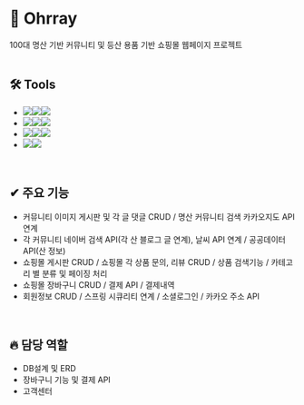 # 👋 Ohrray
100대 명산 기반 커뮤니티 및 등산 용품 기반 쇼핑몰 웹페이지 프로젝트
<br><br>

## 🛠 Tools
- <img src="https://img.shields.io/badge/Framework-%23121011?style=for-the-badge"><img src="https://img.shields.io/badge/springboot-6DB33F?style=for-the-badge&logo=springboot&logoColor=white"><img src="https://img.shields.io/badge/2.7.13-515151?style=for-the-badge">
- <img src="https://img.shields.io/badge/Build-%23121011?style=for-the-badge"><img src="https://img.shields.io/badge/Gradle-02303A?style=for-the-badge&logo=Gradle&logoColor=white"><img src="https://img.shields.io/badge/7.1.1-515151?style=for-the-badge">
- <img src="https://img.shields.io/badge/Language-%23121011?style=for-the-badge"><img src="https://img.shields.io/badge/java-%23ED8B00?style=for-the-badge&logo=openjdk&logoColor=white"><img src="https://img.shields.io/badge/11-515151?style=for-the-badge">
- <img src="https://img.shields.io/badge/Project Encoding-%23121011?style=for-the-badge"><img src="https://img.shields.io/badge/UTF 8-EA2328?style=for-the-badge">
<br>

## ✔ 주요 기능
- 커뮤니티 이미지 게시판 및 각 글 댓글 CRUD / 명산 커뮤니티 검색 카카오지도 API 연계
- 각 커뮤니티 네이버 검색 API(각 산 블로그 글 연계), 날씨 API 연계 / 공공데이터 API(산 정보)
- 쇼핑몰 게시판 CRUD / 쇼핑몰 각 상품 문의, 리뷰 CRUD / 상품 검색기능 / 카테고리 별 분류 및 페이징 처리
- 쇼핑몰 장바구니 CRUD / 결제 API / 결제내역
- 회원정보 CRUD / 스프링 시큐리티 연계 / 소셜로그인 / 카카오 주소 API
<br>

## 🔥 담당 역할
- DB설계 및 ERD
- 장바구니 기능 및 결제 API
- 고객센터
